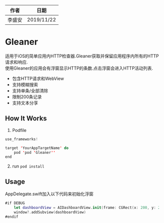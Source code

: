 |作者|日期|
|----|----|
|李盛安|2019/11/22|

# Gleaner
适用于iOS的简单应用内HTTP检查器.Gleaner获取并保留应用程序内所有的HTTP请求和响应.</br>
使用Gleaner的应用会有浮窗显示HTTP的条数.点击浮窗会进入HTTP活动列表.
* 包含HTTP请求和WebView</br>
* 支持模糊搜索</br>
* 支持单条/全部清除</br>
* 限制200条记录</br>
* 支持文本分享</br>

## How It Works
1. Podfile

```swift
use_frameworks!

target 'YourAppTargetName' do
    pod 'pod 'Gleaner''
end
```
2. run `pod install` 

## Usage
AppDelegate.swift加入以下代码来初始化浮窗

```swift
#if DEBUG
    let dashboardView = AIDashboardView.init(frame: CGRect(x: 200, y: 200, width: 80, height: 80))
    window?.addSubview(dashboardView)
#endif
```
